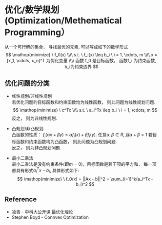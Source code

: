 # 优化/数学规划 (Optimization/Methematical Programming）
从一个可行解的集合， 寻找最优的元素, 可以写成如下的数学形式
$$
\mathop{minimize} \  f_0(x) \\\\
s.t. \  f_i(x) \leq b_i \  i = 1, \cdots, m \\\\
x = [x_1, \cdots, x_n]^T 为优化变量 \\\\
函数 f_0 是目标函数， 函数f_i 为约束函数, b_i为约束边界
$$

## 优化问题的分类
* 线性规划/非线性规划   
若优化问题的目标函数和约束函数均为线性函数， 则此问题为线性规划问题. 
$$
\mathop{minimize} \  c^Tx \\\\
s.t. \  a_i^Tx \leq b_i \  i = 1, \cdots, m 
$$
反之， 则为非线性规划.

* 凸规划/非凸规划.  
凸函数的性质： $f_i(\alpha x + \beta y) \leq \alpha f_i(x) + \beta f_i(y)$.  任意$\alpha, \beta \in R, 且 \alpha + \beta = 1$
若目标函数和约束函数均为凸函数， 则此问题为凸规划问题.  
反之， 则为非凸规划问题.  

* 最小二乘法  
最小二乘法是没有约束条件(即$m=0$)，目标函数是若干项的平方和， 每一项都具有形式$a_i^Tx-b_i$, 具体形式如下:
$$
\mathop{minimize} \  f_0(x) = ||Ax - b||^2 = \sum_{i=1}^k(a_i^Tx - b_i)^2
$$



## Reference
* 凌青 - 中科大公开课 最优化理论
* Stephen Boyd - Connvex Optimization
